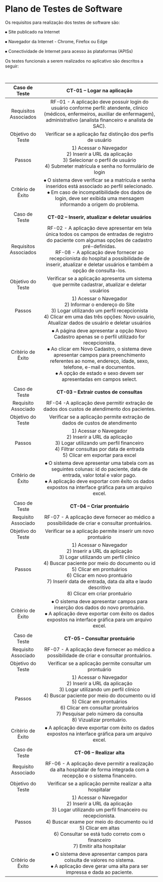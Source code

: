 # Plano de Testes de Software

Os requisitos para realização dos testes de software são:

⦁	Site publicado na Internet

⦁	Navegador da Internet - Chrome, Firefox ou Edge

⦁	Conectividade de Internet para acesso às plataformas (APISs)

Os testes funcionais a serem realizados no aplicativo são descritos a seguir:
 
 <br>
 
| **Caso de Teste** 	| **CT-01 – Logar na aplicação** 	|
|:---:	|:---:	|
|	Requisitos Associados 	| RF-01 - A aplicação deve possuir login do usuário conforme perfil: atendente, clínico (médicos, enfermeiros, auxiliar de enfermagem), administrativo (analista financeiro e analista de SAC). |
| Objetivo do Teste 	| Verificar se a aplicação faz distinção dos perfis de usuário |
| Passos 	| 1) Acessar o Navegador <br> 2) Inserir a URL da aplicação <br> 3) Selecionar o perfil de usuário <br> 4) Submeter matrícula e senha no formulário de login |
|Critério de Êxito | ⦁	O sistema deve verificar se a matrícula e senha inseridos está associado ao perfil selecionado. <br> ⦁	Em caso de incompatibilidade dos dados de login, deve ser exibida uma mensagem informando a origem do problema. |
|  	|  	|
| Caso de Teste 	| **CT-02 – Inserir, atualizar e deletar usuários**	|
|Requisitos Associados | RF-02	- A aplicação deve apresentar em tela única todos os campos de entradas de registro do paciente com algumas opções de cadastro pré-definidas. <br> RF-08 - A aplicação deve fornecer ao recepcionista do hospital a possibilidade de inserir, atualizar e deletar usuários e também a opção de consulta-los. |
| Objetivo do Teste 	| Verificar se a aplicação apresenta um sistema que permite cadastrar, atualizar e deletar usuários |
| Passos 	| 1) Acessar o Navegador <br> 2) Informar o endereço do Site <br> 3) Logar utilizando um perfil recepcionista <br> 4) Clicar em uma das três opções: Novo usuário, Atualizar dados de usuário e deletar usuários|
|Critério de Êxito | ⦁	A página deve apresentar a opção Novo Cadastro apenas se o perfil utilizado for recepcionista. <br> ⦁	Ao clicar em Novo Cadastro, o sistema deve apresentar campos para preenchimento referentes ao nome, endereço, idade, sexo, telefone, e-mail e documentos. <br> ⦁	A opção de estado e sexo devem ser apresentadas em campos select.|
|  	|  	|
| Caso de Teste 	| **CT-03 – Extrair custos de consultas**	|
|Requisito Associado | RF-04	-A aplicação deve permitir extração de dados dos custos de atendimento dos pacientes. |
| Objetivo do Teste 	| Verificar se a aplicação permite extração de dados de custos de atendimento |
| Passos 	| 1) Acessar o Navegador <br> 2) Inserir a URL da aplicação <br> 3) Logar utilizando um perfil financeiro <br> 4) Filtrar consultas por data de entrada <br> 5) Clicar em exportar para excel |
|Critério de Êxito | ⦁	O sistema deve apresentar uma tabela com as seguintes colunas: id do paciente, data de entrada, valor total e valor pago. <br> ⦁	A aplicação deve exportar com êxito os dados expostos na interface gráfica para um arquivo excel. |
 |   |  	|
| Caso de Teste 	| **CT-04 – Criar prontuário**	|
|Requisito Associado | RF-07	- A aplicação deve fornecer ao médico a possibilidade de criar e consultar prontuários. |
| Objetivo do Teste 	| Verificar se a aplicação permite inserir um novo prontuário |
| Passos 	|  1) Acessar o Navegador <br> 2) Inserir a URL da aplicação <br> 3) Logar utilizando um perfil clínico <br> 4) Buscar paciente por meio do documento ou id <br> 5) Clicar em prontuários <br> 6) Clicar em novo prontuário <br> 7) Inserir data de entrada, data da alta e laudo descritivo <br> 8) Clicar em criar prontuário|
|Critério de Êxito | ⦁	O sistema deve apresentar campos para inserção dos dados do novo prontuário. <br> ⦁	A aplicação deve exportar com êxito os dados expostos na interface gráfica para um arquivo excel. |
 |  	|  	|
| Caso de Teste 	| **CT-05 – Consultar prontuário**	|
|Requisito Associado | RF-07	- A aplicação deve fornecer ao médico a possibilidade de criar e consultar prontuários. |
| Objetivo do Teste 	| Verificar se a aplicação permite consultar um prontuário |
| Passos 	| 1) Acessar o Navegador <br> 2) Inserir a URL da aplicação <br> 3) Logar utilizando um perfil clínico <br> 4) Buscar paciente por meio do documento ou id <br> 5) Clicar em prontuários <br> 6) Clicar em consultar prontuários <br> 7) Pesquisar pelo número da consulta <br> 8) Vizualizar prontuário. |
|Critério de Êxito | ⦁	A aplicação deve exportar com êxito os dados expostos na interface gráfica para um arquivo excel. |
 |  	|  	|
| Caso de Teste 	| **CT-06 – Realizar alta**	|
|Requisito Associado | RF-06	- A aplicação deve permitir a realização da alta hospitalar de forma integrada com a recepção e o sistema financeiro. |
| Objetivo do Teste 	| Verificar se a aplicação permite realizar a alta hospitalar |
| Passos 	| 1) Acessar o Navegador <br> 2) Inserir a URL da aplicação <br> 3) Logar utilizando um perfil financeiro ou recepcionista. <br> 4) Buscar exame por meio do documento ou id <br> 5) Clicar em altas <br> 6) Consultar se está tudo correto com o financeiro <br> 7) Emitir alta hospitalar |
|Critério de Êxito | ⦁	O sistema deve apresentar campos para colsulta de valores no sistema. <br> ⦁	A aplicação deve gerar uma alta para ser impressa e dada ao paciente.|
 
